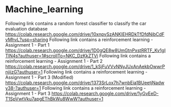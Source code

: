 # Machine_learning
Following link contains a random forest classifier to classify the car evaluation database
https://colab.research.google.com/drive/10xnpvSzANKIEHRDkTfDfdNibCdFvMhvL?usp=sharing
Following link contains a reinforcement learning - Assignment 1 - Part 1
https://colab.research.google.com/drive/1D0gQE8w8UmGtnPxstRRTF_Kv1gITlN4s?authuser=1#scrollTo=NKC_DzKkZTVi
Following link contains a reinforcement learning - Assignment 1 - Part 2
https://colab.research.google.com/drive/1_kSjFuVVvNNyJUxAnAekbOwwrPnjiizG?authuser=1
Following link contains a reinforcement learning - Assignment 1 - Part 3 (Modified)
https://colab.research.google.com/drive/1373SrLox7h7wnbEia1BUeetjNadwy38-?authuser=1
Following link contains a reinforcement learning - Assignment 1 - Part 3
https://colab.research.google.com/drive/1yGvEeD-T1SpVwtVku7apgEThBkWu8WwW?authuser=1
